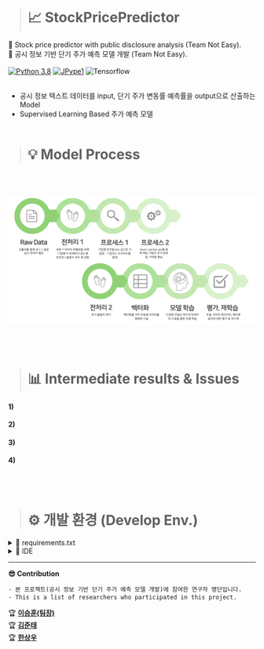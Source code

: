 ># 📈 StockPricePredictor
🌟 Stock price predictor with public disclosure analysis (Team Not Easy).   
🌟 공시 정보 기반 단기 주가 예측 모델 개발 (Team Not Easy).    <br></br>
[![Python 3.8](https://img.shields.io/badge/python-3.8-blue.svg)](https://www.python.org/downloads/release/python-380/)  [![JPype1](https://img.shields.io/badge/JPype1-1.1.2-blue.svg)](https://www.lfd.uci.edu/~gohlke/pythonlibs/#jpype) ![Tensorflow](https://img.shields.io/badge/Tensorflow-2.7.0-orange.svg)
<br></br>
- 공시 정보 텍스트 데이터를 input, 단기 주가 변동률 예측률을 output으로 산출하는 Model
- Supervised Learning Based 주가 예측 모델
<br></br>

># 💡 Model Process
<br></br>
<p align="center">
  <img src="https://github.com/CodingLeeSeungHoon/StockPricePredictor/blob/main/process.png" />
</p>
<br></br>

># 📊 Intermediate results & Issues
#### 1)    
#### 2)    
#### 3)    
#### 4)   
<br></br>

># ⚙️ 개발 환경 (Develop Env.)
<details>
    <summary>🔎 requirements.txt </summary>
  
  ```
beautifulsoup4==4.6.0
certifi==2021.10.8
charset-normalizer==2.0.9
click==8.0.3
colorama==0.4.4
et-xmlfile==1.1.0
gensim==3.8.0
idna==3.3
joblib==1.1.0
konlpy==0.5.2
lxml==4.6.4
nltk==3.6.5
numpy==1.21.4
oauthlib==3.1.1
openpyxl==3.0.9
pandas==1.3.4
pandas-datareader==0.10.0
PySocks==1.7.1
python-dateutil==2.8.2
pytz==2021.3
regex==2021.11.10
requests==2.26.0
requests-oauthlib==1.3.0
scipy==1.7.3
six==1.16.0
smart-open==5.2.1
soupsieve==2.3.1
tqdm==4.62.3
tweepy==3.10.0
urllib3==1.26.7 
```

</details>

<details>
    <summary>🔎 IDE </summary>
  
```
Pycharm / Jupyter Notebook
```

</details>

---    
**😎 Contribution**
```
- 본 프로젝트(공시 정보 기반 단기 주가 예측 모델 개발)에 참여한 연구자 명단입니다.
- This is a list of researchers who participated in this project.
```   
🏆 **[이승훈(팀장)](https://github.com/CodingLeeSeungHoon)**      
🏆 **[김준태](https://github.com/KZunT)**    
🏆 **[한상우](https://github.com/sktkddn777)**   
